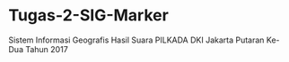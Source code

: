 # Tugas-2-SIG-Marker
Sistem Informasi Geografis Hasil Suara PILKADA DKI Jakarta Putaran Ke-Dua Tahun 2017
